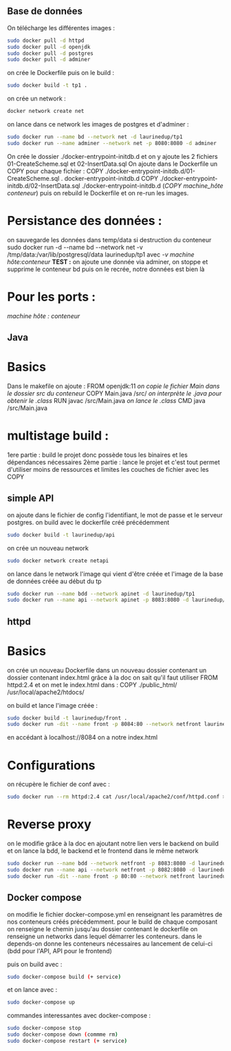 ## Base de données
On télécharge les différentes images :
```bash
sudo docker pull -d httpd
sudo docker pull -d openjdk
sudo docker pull -d postgres
sudo docker pull -d adminer
```
on crée le Dockerfile puis on le build :
```bash
sudo docker build -t tp1 .
```
on crée un network :
```bash
docker network create net
```
on lance dans ce network les images de postgres et d'adminer :
```bash
sudo docker run --name bd --network net -d laurinedup/tp1
sudo docker run --name adminer --network net -p 8080:8080 -d adminer
```
On crée le dossier ./docker-entrypoint-initdb.d et on y ajoute les 2 fichiers 01-CreateScheme.sql et 02-InsertData.sql
On ajoute dans le Dockerfile un COPY pour chaque fichier :
COPY ./docker-entrypoint-initdb.d/01-CreateScheme.sql . docker-entrypoint-initdb.d
COPY ./docker-entrypoint-initdb.d/02-InsertData.sql ./docker-entrypoint-initdb.d
(*COPY machine_hôte conteneur*)
puis on rebuild le Dockerfile et on re-run les images.
# Persistance des données :
on sauvegarde les données dans temp/data si destruction du conteneur
sudo docker run -d --name bd --network net -v /tmp/data:/var/lib/postgresql/data laurinedup/tp1
avec *-v machine hôte:conteneur*
**TEST :**
on ajoute une donnée via adminer, on stoppe et supprime le conteneur bd puis on le recrée, notre données est bien là 

# Pour les ports :
*machine hôte : conteneur*

## Java
# Basics
Dans le makefile on ajoute :
FROM openjdk:11
*on copie le fichier Main dans le dossier src du conteneur*
COPY Main.java /src/ 
*on interprète le .java pour obtenir le .class*
RUN javac /src/Main.java
*on lance le .class*
CMD java /src/Main.java

# multistage build : 
1ere partie : build le projet donc possède tous les binaires et les dépendances nécessaires
2ème partie : lance le projet et c'est tout
permet d'utiliser moins de ressources et limites les couches de fichier avec les COPY


## simple API
on ajoute dans le fichier de config l'identifiant, le mot de passe et le serveur postgres.
on build avec le dockerfile créé précédemment
```bash
sudo docker build -t laurinedup/api
```
on crée un nouveau network
```bash
sudo docker network create netapi
```
on lance dans le network l'image qui vient d'être créée et l'image de la base de données créée au début du tp
```bash
sudo docker run --name bdd --network apinet -d laurinedup/tp1
sudo docker run --name api --network apinet -p 8083:8080 -d laurinedup/api
```

## httpd
# Basics
on crée un nouveau Dockerfile dans un nouveau dossier contenant un dossier contenant index.html
grâce à la doc on sait qu'il faut utiliser FROM httpd:2.4
et on met le index.html dans : COPY ./public_html/ /usr/local/apache2/htdocs/

on build et lance l'image créée :
```bash
sudo docker build -t laurinedup/front .
sudo docker run -dit --name front -p 8084:80 --network netfront laurinedup/front
```
en accédant à localhost://8084 on a notre index.html

# Configurations
on récupère le fichier de conf avec :
```bash
sudo docker run --rm httpd:2.4 cat /usr/local/apache2/conf/httpd.conf > my-httpd.conf
```

# Reverse proxy
on le modifie grâce à la doc en ajoutant notre lien vers le backend
on build et on lance la bdd, le backend et le frontend dans le même network
```bash
sudo docker run --name bdd --network netfront -p 8083:8080 -d laurinedup/tp1
sudo docker run --name api --network netfront -p 8082:8080 -d laurinedup/api
sudo docker run -dit --name front -p 80:80 --network netfront laurinedup/front
```

## Docker compose
on modifie le fichier docker-compose.yml en renseignant les paramètres de nos conteneurs créés précédemment.
pour le build de chaque composant on renseigne le chemin jusqu'au dossier contenant le dockerfile
on renseigne un networks dans lequel démarrer les conteneurs.
dans le depends-on donne les conteneurs nécessaires au lancement de celui-ci (bdd pour l'API, API pour le frontend)

puis on build avec :
```bash
sudo docker-compose build (+ service)
```
et on lance avec :
```bash
sudo docker-compose up
```
commandes interessantes avec docker-compose :
```bash
sudo docker-compose stop
sudo docker-compose down (commme rm)
sudo docker-compose restart (+ service)
```


